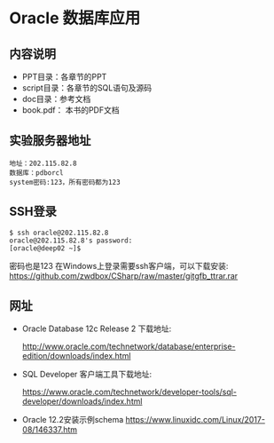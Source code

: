 # Oracle 数据库应用


## 内容说明

- PPT目录：各章节的PPT
- script目录：各章节的SQL语句及源码
- doc目录：参考文档
- book.pdf： 本书的PDF文档

## 实验服务器地址

```flow js
地址：202.115.82.8
数据库：pdborcl
system密码:123，所有密码都为123
```
## SSH登录

```shell
$ ssh oracle@202.115.82.8
oracle@202.115.82.8's password:
[oracle@deep02 ~]$

```
密码也是123
在Windows上登录需要ssh客户端，可以下载安装: 
https://github.com/zwdbox/CSharp/raw/master/gitgfb_ttrar.rar

## 网址
- Oracle Database 12c Release 2 下载地址:

    http://www.oracle.com/technetwork/database/enterprise-edition/downloads/index.html

- SQL Developer 客户端工具下载地址:

    https://www.oracle.com/technetwork/developer-tools/sql-developer/downloads/index.html
    
- Oracle 12.2安装示例schema
    https://www.linuxidc.com/Linux/2017-08/146337.htm